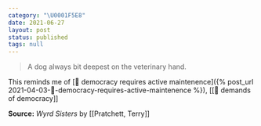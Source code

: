 ```yaml
---
category: "\U0001F5E8️"
date: 2021-06-27
layout: post
status: published
tags: null
---
```


> A dog always bit deepest on the veterinary hand.

This reminds me of [🌰 democracy requires active maintenence]({% post_url 2021-04-03-🌰-democracy-requires-active-maintenence %}), [[🌰 demands of democracy]]

**Source:** _Wyrd Sisters_ by
[[Pratchett, Terry]]